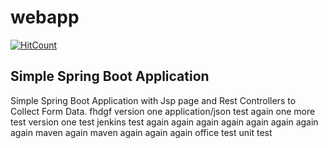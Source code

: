 # webapp
[![HitCount](http://hits.dwyl.io/suvrat2014@gmailcom/suvrat2014/webapp.svg)](http://hits.dwyl.io/suvrat2014@gmailcom/suvrat2014/webapp)

## Simple Spring Boot Application

Simple Spring Boot Application with Jsp page and Rest Controllers to Collect Form Data.
fhdgf
version one application/json test again one more test version one test jenkins test again again again again again again again again maven again
maven again again
again office test
unit test 

